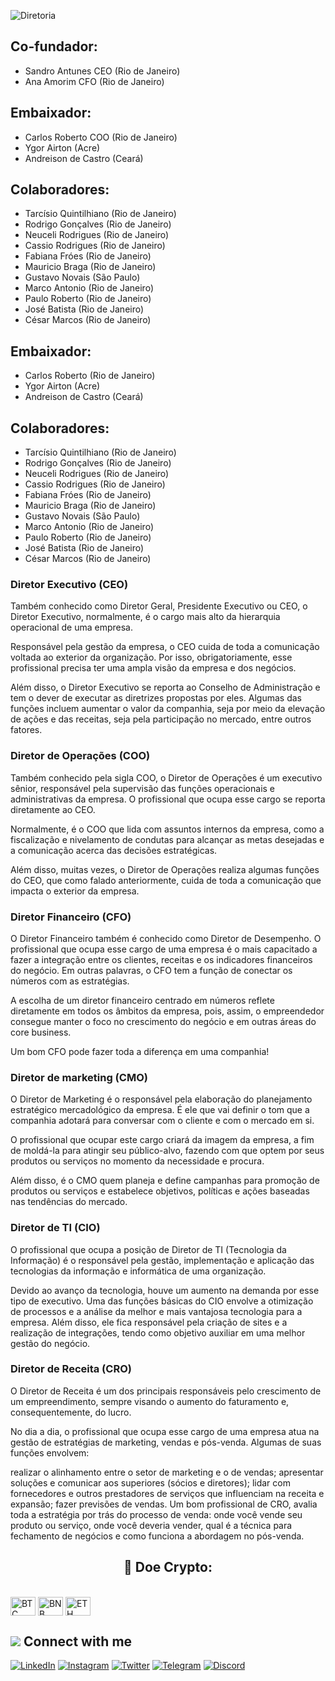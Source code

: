 ![Diretoria](https://github.com/ASPPIBRA-DAO/ASPPIBRA-DAO/assets/80177249/559090e5-a962-465d-aa02-3a7c547a899e)

## Co-fundador:

- Sandro Antunes  CEO (Rio de Janeiro)
- Ana Amorim  CFO (Rio de Janeiro)

## Embaixador:

- Carlos Roberto COO (Rio de Janeiro)
- Ygor Airton (Acre)
- Andreison de Castro (Ceará)

## Colaboradores:

- Tarcísio Quintilhiano (Rio de Janeiro)
- Rodrigo Gonçalves (Rio de Janeiro)
- Neuceli Rodrigues (Rio de Janeiro)
- Cassio Rodrigues (Rio de Janeiro)
- Fabiana Fróes (Rio de Janeiro)
- Mauricio Braga (Rio de Janeiro)
- Gustavo Novais (São Paulo)
- Marco Antonio (Rio de Janeiro)
- Paulo Roberto (Rio de Janeiro)
- José Batista (Rio de Janeiro)
- César Marcos (Rio de Janeiro)

## Embaixador:

- Carlos Roberto (Rio de Janeiro)
- Ygor Airton (Acre)
- Andreison de Castro (Ceará)

## Colaboradores:

- Tarcísio Quintilhiano (Rio de Janeiro)
- Rodrigo Gonçalves (Rio de Janeiro)
- Neuceli Rodrigues (Rio de Janeiro)
- Cassio Rodrigues (Rio de Janeiro)
- Fabiana Fróes (Rio de Janeiro)
- Mauricio Braga (Rio de Janeiro)
- Gustavo Novais (São Paulo)
- Marco Antonio (Rio de Janeiro)
- Paulo Roberto (Rio de Janeiro)
- José Batista (Rio de Janeiro)
- César Marcos (Rio de Janeiro)







### Diretor Executivo (CEO)
Também conhecido como Diretor Geral, Presidente Executivo ou CEO, o Diretor Executivo, normalmente, é o cargo mais alto da hierarquia operacional de uma empresa.

Responsável pela gestão da empresa, o CEO cuida de toda a comunicação voltada ao exterior da organização. Por isso, obrigatoriamente, esse profissional precisa ter uma ampla visão da empresa e dos negócios.

Além disso, o Diretor Executivo se reporta ao Conselho de Administração e tem o dever de executar as diretrizes propostas por eles. Algumas das funções incluem aumentar o valor da companhia, seja por meio da elevação de ações e das receitas, seja pela participação no mercado, entre outros fatores.

### Diretor de Operações (COO)
Também conhecido pela sigla COO, o Diretor de Operações é um executivo sênior, responsável pela supervisão das funções operacionais e administrativas da empresa. O profissional que ocupa esse cargo se reporta diretamente ao CEO.

Normalmente, é o COO que lida com assuntos internos da empresa, como a fiscalização e nivelamento de condutas para alcançar as metas desejadas e a comunicação acerca das decisões estratégicas.

Além disso, muitas vezes, o Diretor de Operações realiza algumas funções do CEO, que como falado anteriormente, cuida de toda a comunicação que impacta o exterior da empresa.

### Diretor Financeiro (CFO)
O Diretor Financeiro também é conhecido como Diretor de Desempenho. O profissional que ocupa esse cargo de uma empresa é o mais capacitado a fazer a integração entre os clientes, receitas e os indicadores financeiros do negócio. Em outras palavras, o CFO tem a função de conectar os números com as estratégias.

A escolha de um diretor financeiro centrado em números reflete diretamente em todos os âmbitos da empresa, pois, assim, o empreendedor consegue manter o foco no crescimento do negócio e em outras áreas do core business.

Um bom CFO pode fazer toda a diferença em uma companhia!

### Diretor de marketing (CMO)
O Diretor de Marketing é o responsável pela elaboração do planejamento estratégico mercadológico da empresa. É ele que vai definir o tom que a companhia adotará para conversar com o cliente e com o mercado em si.

O profissional que ocupar este cargo criará da imagem da empresa, a fim de moldá-la para atingir seu público-alvo, fazendo com que optem por seus produtos ou serviços no momento da necessidade e procura.

Além disso, é o CMO quem planeja e define campanhas para promoção de produtos ou serviços e estabelece objetivos, políticas e ações baseadas nas tendências do mercado.

### Diretor de TI (CIO)
O profissional que ocupa a posição de Diretor de TI (Tecnologia da Informação) é o responsável pela gestão, implementação e aplicação das tecnologias da informação e informática de uma organização.

Devido ao avanço da tecnologia, houve um aumento na demanda por esse tipo de executivo. Uma das funções básicas do CIO envolve a otimização de processos e a análise da melhor e mais vantajosa tecnologia para a empresa. Além disso, ele fica responsável pela criação de sites e a realização de integrações, tendo como objetivo auxiliar em uma melhor gestão do negócio.

### Diretor de Receita (CRO)
O Diretor de Receita é um dos principais responsáveis pelo crescimento de um empreendimento, sempre visando o aumento do faturamento e, consequentemente, do lucro.

No dia a dia, o profissional que ocupa esse cargo de uma empresa atua na gestão de estratégias de marketing, vendas e pós-venda. Algumas de suas funções envolvem:

realizar o alinhamento entre o setor de marketing e o de vendas;
apresentar soluções e comunicar aos superiores (sócios e diretores);
lidar com fornecedores e outros prestadores de serviços que influenciam na receita e expansão;
fazer previsões de vendas.
Um bom profissional de CRO, avalia toda a estratégia por trás do processo de venda: onde você vende seu produto ou serviço, onde você deveria vender, qual é a técnica para fechamento de negócios e como funciona a abordagem no pós-venda.












## <h2 align="center">🎁 Doe Crypto:</h2>

<div style="display: inline_block"><br>
<img align="center" alt="BTC" height="30" width="40" src="https://user-images.githubusercontent.com/80177249/180482937-475896ac-4853-470f-80da-dae18bcf7748.svg">
<img align="center" alt="BNB" height="30" width="40" src="https://user-images.githubusercontent.com/80177249/180481724-2560053f-dcd3-4879-a63f-5801eb373e66.svg">
<img align="center" alt="ETH" height="30" width="40" src="https://user-images.githubusercontent.com/80177249/180481896-cf45cdde-72f9-4986-8181-9ee64fae126d.svg">

## <img src="https://img.icons8.com/nolan/25/computer.png"/> Connect with me

[![LinkedIn](https://img.shields.io/badge/linkedin-%230077B5.svg?&style=for-the-badge&logo=linkedin&logoColor=white)](https://linkedin.com/company/asppibra-dao/) 
[![Instagram](https://img.shields.io/badge/Instagram-%23E4405F.svg?style=for-the-badge&logo=Instagram&logoColor=white)](https://instagram.com/asppibra/) 
[![Twitter](https://img.shields.io/badge/twitter-%231DA1F2.svg?&style=for-the-badge&logo=twitter&logoColor=white)](https://twitter.com/ASPPIBRA_ORG) 
[![Telegram](https://img.shields.io/badge/Telegram-2CA5E0?style=for-the-badge&logo=telegram&logoColor=white)](https://t.me/Mundo_Digital_BR)
[![Discord](https://img.shields.io/badge/Discord-7289DA?style=for-the-badge&logo=discord&logoColor=white)](https://discord)

</div>
